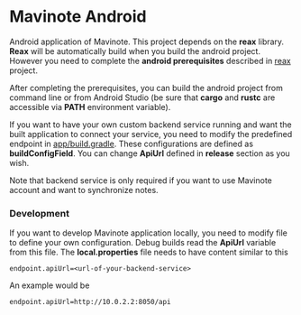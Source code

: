 # Mavinote Android

Android application of Mavinote. This project depends on the **reax** library. **Reax** will be automatically build when you build the android project. However you need to complete the **android prerequisites** described in [reax](https://github.com/bwqr/mavinote/tree/main/reax) project.

After completing the prerequisites, you can build the android project from command line or from Android Studio (be sure that **cargo** and **rustc** are accessible via **PATH** environment variable).

If you want to have your own custom backend service running and want the built application to connect your service, you need to modify the predefined endpoint in [app/build.gradle](https://github.com/bwqr/mavinote/blob/main/android/app/build.gradle).
These configurations are defined as **buildConfigField**. You can change **ApiUrl** defined in **release** section as you wish.

Note that backend service is only required if you want to use Mavinote account and want to synchronize notes.

### Development

If you want to develop Mavinote application locally, you need to modify file to define your own configuration. Debug builds read the **ApiUrl** variable from this file. The **local.properties** file needs to have content similar to this

```
endpoint.apiUrl=<url-of-your-backend-service>
```

An example would be
```
endpoint.apiUrl=http://10.0.2.2:8050/api
```